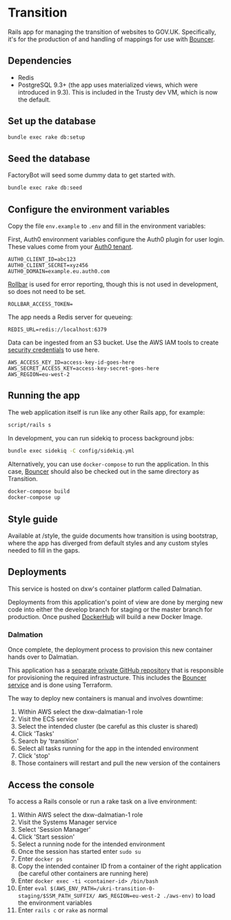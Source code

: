 # Transition

Rails app for managing the transition of websites to GOV.UK. Specifically, it's for the production of and handling
of mappings for use with [Bouncer](https://github.com/alphagov/bouncer).

## Dependencies

* Redis
* PostgreSQL 9.3+ (the app uses materialized views, which were introduced in 9.3).
  This is included in the Trusty dev VM, which is now the default.

## Set up the database

```sh
bundle exec rake db:setup
```

## Seed the database

FactoryBot will seed some dummy data to get started with.

```sh
bundle exec rake db:seed
```

## Configure the environment variables

Copy the file `env.example` to `.env` and fill in the environment variables:

First, Auth0 environment variables configure the Auth0 plugin for user login.
These values come from your [Auth0 tenant](https://manage.auth0.com/dashboard).
```
AUTH0_CLIENT_ID=abc123
AUTH0_CLIENT_SECRET=xyz456
AUTH0_DOMAIN=example.eu.auth0.com
```

[Rollbar](https://rollbar.com/) is used for error reporting, though this is not
used in development, so does not need to be set.
```
ROLLBAR_ACCESS_TOKEN=
```

The app needs a Redis server for queueing:
```
REDIS_URL=redis://localhost:6379
```

Data can be ingested from an S3 bucket. Use the AWS IAM tools to create
[security credentials](https://docs.aws.amazon.com/general/latest/gr/aws-security-credentials.html)
to use here.
```
AWS_ACCESS_KEY_ID=access-key-id-goes-here
AWS_SECRET_ACCESS_KEY=access-key-secret-goes-here
AWS_REGION=eu-west-2
```

## Running the app

The web application itself is run like any other Rails app, for example:

```sh
script/rails s
```

In development, you can run sidekiq to process background jobs:

```sh
bundle exec sidekiq -C config/sidekiq.yml
```

Alternatively, you can use `docker-compose` to run the application. In this case,
[Bouncer](https://github.com/dxw/bouncer) should also be checked out in the same
directory as Transition.

```sh
docker-compose build
docker-compose up
```

## Style guide

Available at /style, the guide documents how transition is using bootstrap, where the app has diverged from default
styles and any custom styles needed to fill in the gaps.

## Deployments

This service is hosted on dxw's container platform called Dalmatian.

Deployments from this application's point of view are done by merging new code into either the develop branch for staging or the master branch for production. Once pushed [DockerHub](https://cloud.docker.com/u/thedxw/repository/docker/thedxw/transition) will build a new Docker Image.

### Dalmation

Once complete, the deployment process to provision this new container hands over to Dalmatian.

This application has a [separate private GitHub repository](https://github.com/dxw/ukri-transition-dalmatian-config) that is responsible for provisioning the required infrastructure. This includes the [Bouncer service](https://github.com/dxw/bouncer) and is done using Terraform.

The way to deploy new containers is manual and involves downtime:

1. Within AWS select the dxw-dalmatian-1 role
1. Visit the ECS service
1. Select the intended cluster (be careful as this cluster is shared)
1. Click 'Tasks'
1. Search by 'transition'
1. Select all tasks running for the app in the intended environment
1. Click 'stop'
1. Those containers will restart and pull the new version of the containers


## Access the console

To access a Rails console or run a rake task on a live environment:

1. Within AWS select the dxw-dalmatian-1 role
1. Visit the Systems Manager service
1. Select 'Session Manager'
1. Click 'Start session'
1. Select a running node for the intended environment
1. Once the session has started enter `sudo su`
1. Enter `docker ps`
1. Copy the intended container ID from a container of the right application (be careful other containers are running here)
1. Enter `docker exec -ti <container-id> /bin/bash`
1. Enter `eval $(AWS_ENV_PATH=/ukri-transition-0-staging/$SSM_PATH_SUFFIX/ AWS_REGION=eu-west-2 ./aws-env)` to load the environment variables
1. Enter `rails c` or `rake` as normal
